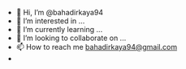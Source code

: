 - 👋 Hi, I’m @bahadirkaya94
- 👀 I’m interested in ...
- 🌱 I’m currently learning ...
- 💞️ I’m looking to collaborate on ...
- 📫 How to reach me bahadirkaya94@gmail.com
- 

<!---
bahadirkaya94/bahadirkaya94 is a ✨ special ✨ repository because its `README.md` (this file) appears on your GitHub profile.
You can click the Preview link to take a look at your changes.
--->
